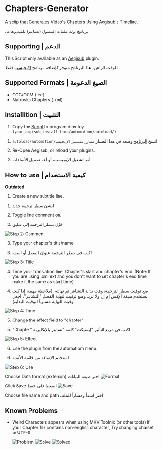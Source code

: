 # Chapters-Generator
A sctip that Generates Video's Chapters Using Aegisub's Timeline.

.برنامج يولد ملفات الفصول (تشابتر) للفيديوهات
## Supporting | الدعم
This Script only available as an [Aegisub](http://www.aegisub.org/) plugin.

&#x202b; للوقت الراهن، هذا البرنامج متوفر كإضافة لبرنامج [الإيجيسب](http://www.aegisub.org/) فقط 
## Supported Formats | الصيغ الدعومة
- OGG/OGM (.txt)
- Matroska Chapters (.xml)

## installition | التثبيت
1. Copy the [Script](https://github.com/Bilal2453/Chapter-Genrator/blob/master/ChapterMaker.lua) to program directoy `(your_aegisub_installition/automation/autoload/)`
1) انسخ [البرنامج](https://github.com/Bilal2453/Chapter-Genrator/blob/master/ChapterMaker.lua) وضعه في هذا المسار
&#x202b;`مسار_تثبيت_الإيجيسب/autoload/automation`


2. Re-Open Aegisub, or reload your plugins.
2) &#x202b; أعد تشغيل الإيجيسب، أو أعد تحميل الأضافات

## How to use | كيفية الاستخدام
**Outdated**

1. Create a new subtitle line.
1) &#x202b; انشئ سطر ترجمة جديد

2. Toggle line comment on.
2) &#x202b; حَوِّل سطر الترجمة إلى تعليق


![Step 2: Comment](https://i.imgur.com/PBGmVEE.png)

3. Type your chapter's title/name.
3) &#x202b; اكتب في سطر الترجمة عنوان الفصل أو اسمه
  
![Step 3: Title](https://i.imgur.com/k6HZNcA.png)

4. Time your translation line, Chapter's start and chapter's end.
(Note: If you are using .xml ext and you don't want to set chapter's end time, make it the same as start time)
4) &#x202b; ضع توقيت سطر الترجمة، وقت بداية التشابتر ثم نهايته
&#x202b; (ملاحظة مهمة، إذا كنت تستخدم صيغة الإكس إم إل ولا تريد وضع توقيت لنهاية الفصل "التشابتر"، اجعل توقيت النهاية مساوياً لتوقيت البداية)

![Step 4: Time](https://i.imgur.com/WRI3A0w.png)

5. Change the effect field to "chapter"
5) &#x202b; اكتب في مربع التأثير "إيففيكت" كلمة "تشابتر بالإنكليزية "Chapter"

![Step 5: Effect](https://i.imgur.com/xxDZ70e.png)

6. Use the plugin from the automatiom menu.
6) استخدم الإضافة من قائمة الأتمتة

![Step 6: Use](https://i.imgur.com/WX41IEm.png)


Choose Data format (extenion)
اختر ضيغة البيانات
![Format](https://i.imgur.com/HSdxRVm.png)



Click Save
اضغط على حفظ
![Save](https://i.imgur.com/6ogHlBK.png)



Choose file name and path
اختر اسماً ومساراً للملف


## Known Problems
- Weird Characters appears when using MKV Toolnix (or other tools)
  If your Chapter file contains non-english character, Try changing charset to UTF-8
  
  ![Problem](https://i.imgur.com/rQ3RfgZ.png)
  ![Solve](https://i.imgur.com/tqDTb9l.png)
  ![Solved](https://i.imgur.com/cTVmtw8.png)
